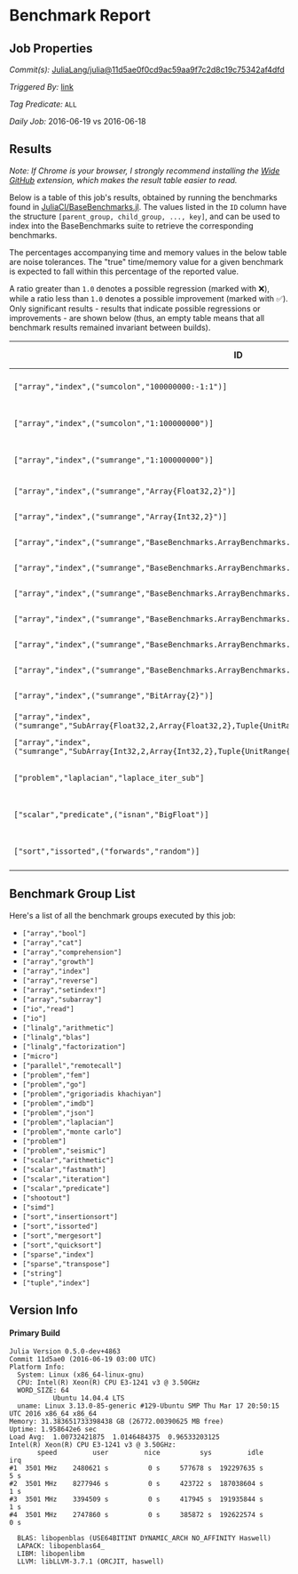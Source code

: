 # Benchmark Report

## Job Properties

*Commit(s):* [JuliaLang/julia@11d5ae0f0cd9ac59aa9f7c2d8c19c75342af4dfd](https://github.com/JuliaLang/julia/commit/11d5ae0f0cd9ac59aa9f7c2d8c19c75342af4dfd)

*Triggered By:* [link](https://github.com/JuliaLang/julia/commit/11d5ae0f0cd9ac59aa9f7c2d8c19c75342af4dfd#commitcomment-17925074)

*Tag Predicate:* `ALL`

*Daily Job:* 2016-06-19 vs 2016-06-18

## Results

*Note: If Chrome is your browser, I strongly recommend installing the [Wide GitHub](https://chrome.google.com/webstore/detail/wide-github/kaalofacklcidaampbokdplbklpeldpj?hl=en)
extension, which makes the result table easier to read.*

Below is a table of this job's results, obtained by running the benchmarks found in
[JuliaCI/BaseBenchmarks.jl](https://github.com/JuliaCI/BaseBenchmarks.jl). The values
listed in the `ID` column have the structure `[parent_group, child_group, ..., key]`,
and can be used to index into the BaseBenchmarks suite to retrieve the corresponding
benchmarks.

The percentages accompanying time and memory values in the below table are noise tolerances. The "true"
time/memory value for a given benchmark is expected to fall within this percentage of the reported value.

A ratio greater than `1.0` denotes a possible regression (marked with :x:), while a ratio less
than `1.0` denotes a possible improvement (marked with :white_check_mark:). Only significant results - results
that indicate possible regressions or improvements - are shown below (thus, an empty table means that all
benchmark results remained invariant between builds).

| ID | time ratio | memory ratio |
|----|------------|--------------|
| `["array","index",("sumcolon","100000000:-1:1")]` | 1.54 (40%) :x: | 1.00 (1%)  |
| `["array","index",("sumcolon","1:100000000")]` | 1.62 (40%) :x: | 1.00 (1%)  |
| `["array","index",("sumrange","1:100000000")]` | 1.51 (40%) :x: | 1.00 (1%)  |
| `["array","index",("sumrange","Array{Float32,2}")]` | 0.94 (40%)  | 0.99 (1%) :white_check_mark: |
| `["array","index",("sumrange","Array{Int32,2}")]` | 0.88 (40%)  | 0.99 (1%) :white_check_mark: |
| `["array","index",("sumrange","BaseBenchmarks.ArrayBenchmarks.ArrayLF{Float32,2}")]` | 0.92 (40%)  | 0.99 (1%) :white_check_mark: |
| `["array","index",("sumrange","BaseBenchmarks.ArrayBenchmarks.ArrayLF{Int32,2}")]` | 0.87 (40%)  | 0.99 (1%) :white_check_mark: |
| `["array","index",("sumrange","BaseBenchmarks.ArrayBenchmarks.ArrayLSLS{Float32,2}")]` | 0.93 (40%)  | 0.99 (1%) :white_check_mark: |
| `["array","index",("sumrange","BaseBenchmarks.ArrayBenchmarks.ArrayLSLS{Int32,2}")]` | 0.98 (40%)  | 0.99 (1%) :white_check_mark: |
| `["array","index",("sumrange","BaseBenchmarks.ArrayBenchmarks.ArrayLS{Float32,2}")]` | 0.93 (40%)  | 0.99 (1%) :white_check_mark: |
| `["array","index",("sumrange","BaseBenchmarks.ArrayBenchmarks.ArrayLS{Int32,2}")]` | 0.92 (40%)  | 0.99 (1%) :white_check_mark: |
| `["array","index",("sumrange","BitArray{2}")]` | 0.94 (40%)  | 0.88 (1%) :white_check_mark: |
| `["array","index",("sumrange","SubArray{Float32,2,Array{Float32,2},Tuple{UnitRange{Int64},UnitRange{Int64}},false}")]` | 0.93 (40%)  | 0.99 (1%) :white_check_mark: |
| `["array","index",("sumrange","SubArray{Int32,2,Array{Int32,2},Tuple{UnitRange{Int64},UnitRange{Int64}},false}")]` | 0.88 (40%)  | 0.99 (1%) :white_check_mark: |
| `["problem","laplacian","laplace_iter_sub"]` | 21.98 (15%) :x: | 1.24 (1%) :x: |
| `["scalar","predicate",("isnan","BigFloat")]` | 1.33 (25%) :x: | 1.00 (1%)  |
| `["sort","issorted",("forwards","random")]` | 0.81 (15%) :white_check_mark: | 1.00 (1%)  |

## Benchmark Group List

Here's a list of all the benchmark groups executed by this job:

- `["array","bool"]`
- `["array","cat"]`
- `["array","comprehension"]`
- `["array","growth"]`
- `["array","index"]`
- `["array","reverse"]`
- `["array","setindex!"]`
- `["array","subarray"]`
- `["io","read"]`
- `["io"]`
- `["linalg","arithmetic"]`
- `["linalg","blas"]`
- `["linalg","factorization"]`
- `["micro"]`
- `["parallel","remotecall"]`
- `["problem","fem"]`
- `["problem","go"]`
- `["problem","grigoriadis khachiyan"]`
- `["problem","imdb"]`
- `["problem","json"]`
- `["problem","laplacian"]`
- `["problem","monte carlo"]`
- `["problem"]`
- `["problem","seismic"]`
- `["scalar","arithmetic"]`
- `["scalar","fastmath"]`
- `["scalar","iteration"]`
- `["scalar","predicate"]`
- `["shootout"]`
- `["simd"]`
- `["sort","insertionsort"]`
- `["sort","issorted"]`
- `["sort","mergesort"]`
- `["sort","quicksort"]`
- `["sparse","index"]`
- `["sparse","transpose"]`
- `["string"]`
- `["tuple","index"]`

## Version Info

#### Primary Build

```
Julia Version 0.5.0-dev+4863
Commit 11d5ae0 (2016-06-19 03:00 UTC)
Platform Info:
  System: Linux (x86_64-linux-gnu)
  CPU: Intel(R) Xeon(R) CPU E3-1241 v3 @ 3.50GHz
  WORD_SIZE: 64
           Ubuntu 14.04.4 LTS
  uname: Linux 3.13.0-85-generic #129-Ubuntu SMP Thu Mar 17 20:50:15 UTC 2016 x86_64 x86_64
Memory: 31.383651733398438 GB (26772.00390625 MB free)
Uptime: 1.958642e6 sec
Load Avg:  1.00732421875  1.0146484375  0.96533203125
Intel(R) Xeon(R) CPU E3-1241 v3 @ 3.50GHz: 
       speed         user         nice          sys         idle          irq
#1  3501 MHz    2480621 s          0 s     577678 s  192297635 s          5 s
#2  3501 MHz    8277946 s          0 s     423722 s  187038604 s          1 s
#3  3501 MHz    3394509 s          0 s     417945 s  191935844 s          1 s
#4  3501 MHz    2747860 s          0 s     385872 s  192622574 s          0 s

  BLAS: libopenblas (USE64BITINT DYNAMIC_ARCH NO_AFFINITY Haswell)
  LAPACK: libopenblas64_
  LIBM: libopenlibm
  LLVM: libLLVM-3.7.1 (ORCJIT, haswell)

```

